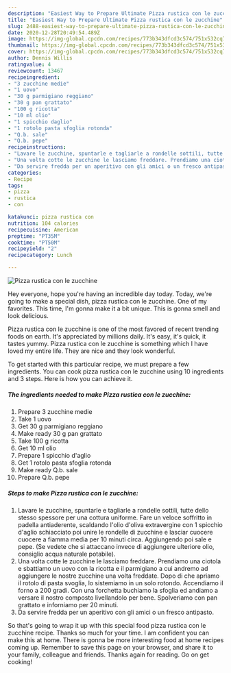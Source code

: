 ```yaml
---
description: "Easiest Way to Prepare Ultimate Pizza rustica con le zucchine"
title: "Easiest Way to Prepare Ultimate Pizza rustica con le zucchine"
slug: 2488-easiest-way-to-prepare-ultimate-pizza-rustica-con-le-zucchine
date: 2020-12-28T20:49:54.489Z
image: https://img-global.cpcdn.com/recipes/773b343dfcd3c574/751x532cq70/pizza-rustica-con-le-zucchine-recipe-main-photo.jpg
thumbnail: https://img-global.cpcdn.com/recipes/773b343dfcd3c574/751x532cq70/pizza-rustica-con-le-zucchine-recipe-main-photo.jpg
cover: https://img-global.cpcdn.com/recipes/773b343dfcd3c574/751x532cq70/pizza-rustica-con-le-zucchine-recipe-main-photo.jpg
author: Dennis Willis
ratingvalue: 4
reviewcount: 13467
recipeingredient:
- "3 zucchine medie"
- "1 uovo"
- "30 g parmigiano reggiano"
- "30 g pan grattato"
- "100 g ricotta"
- "10 ml olio"
- "1 spicchio daglio"
- "1 rotolo pasta sfoglia rotonda"
- "Q.b. sale"
- "Q.b. pepe"
recipeinstructions:
- "Lavare le zucchine, spuntarle e tagliarle a rondelle sottili, tutte dello stesso spessore per una cottura uniforme. Fare un veloce soffritto in padella antiaderente, scaldando l&#39;olio d&#39;oliva extravergine con 1 spicchio d&#39;aglio schiacciato poi unire le rondelle di zucchine e lasciar cuocere cuocere a fiamma media per 10 minuti circa. Aggiungendo poi sale e pepe. (Se vedete che si attaccano invece di aggiungere ulteriore olio, consiglio acqua naturale potabile)."
- "Una volta cotte le zucchine le lasciamo freddare. Prendiamo una ciotola e sbattiamo un uovo con la ricotta e il parmigiano a cui andremo ad aggiungere le nostre zucchine una volta freddate. Dopo di che apriamo il rotolo di pasta svoglia, lo sistemiamo in un solo rotondo. Accendiamo il forno a 200 gradi. Con una forchetta buchiamo la sfoglia ed andiamo a versare il nostro composto livellandolo per bene. Spolveriamo con pan grattato e inforniamo per 20 minuti."
- "Da servire fredda per un aperitivo con gli amici o un fresco antipasto."
categories:
- Recipe
tags:
- pizza
- rustica
- con

katakunci: pizza rustica con 
nutrition: 104 calories
recipecuisine: American
preptime: "PT35M"
cooktime: "PT50M"
recipeyield: "2"
recipecategory: Lunch

---
```



![Pizza rustica con le zucchine](https://img-global.cpcdn.com/recipes/773b343dfcd3c574/751x532cq70/pizza-rustica-con-le-zucchine-recipe-main-photo.jpg)

Hey everyone, hope you're having an incredible day today. Today, we're going to make a special dish, pizza rustica con le zucchine. One of my favorites. This time, I'm gonna make it a bit unique. This is gonna smell and look delicious.

Pizza rustica con le zucchine is one of the most favored of recent trending foods on earth. It's appreciated by millions daily. It's easy, it's quick, it tastes yummy. Pizza rustica con le zucchine is something which I have loved my entire life. They are nice and they look wonderful.




To get started with this particular recipe, we must prepare a few ingredients. You can cook pizza rustica con le zucchine using 10 ingredients and 3 steps. Here is how you can achieve it.

<!--inarticleads1-->

##### The ingredients needed to make Pizza rustica con le zucchine:

1. Prepare 3 zucchine medie
1. Take 1 uovo
1. Get 30 g parmigiano reggiano
1. Make ready 30 g pan grattato
1. Take 100 g ricotta
1. Get 10 ml olio
1. Prepare 1 spicchio d&#39;aglio
1. Get 1 rotolo pasta sfoglia rotonda
1. Make ready Q.b. sale
1. Prepare Q.b. pepe




<!--inarticleads2-->

##### Steps to make Pizza rustica con le zucchine:

1. Lavare le zucchine, spuntarle e tagliarle a rondelle sottili, tutte dello stesso spessore per una cottura uniforme. Fare un veloce soffritto in padella antiaderente, scaldando l&#39;olio d&#39;oliva extravergine con 1 spicchio d&#39;aglio schiacciato poi unire le rondelle di zucchine e lasciar cuocere cuocere a fiamma media per 10 minuti circa. Aggiungendo poi sale e pepe. (Se vedete che si attaccano invece di aggiungere ulteriore olio, consiglio acqua naturale potabile).
1. Una volta cotte le zucchine le lasciamo freddare. Prendiamo una ciotola e sbattiamo un uovo con la ricotta e il parmigiano a cui andremo ad aggiungere le nostre zucchine una volta freddate. Dopo di che apriamo il rotolo di pasta svoglia, lo sistemiamo in un solo rotondo. Accendiamo il forno a 200 gradi. Con una forchetta buchiamo la sfoglia ed andiamo a versare il nostro composto livellandolo per bene. Spolveriamo con pan grattato e inforniamo per 20 minuti.
1. Da servire fredda per un aperitivo con gli amici o un fresco antipasto.




So that's going to wrap it up with this special food pizza rustica con le zucchine recipe. Thanks so much for your time. I am confident you can make this at home. There is gonna be more interesting food at home recipes coming up. Remember to save this page on your browser, and share it to your family, colleague and friends. Thanks again for reading. Go on get cooking!
